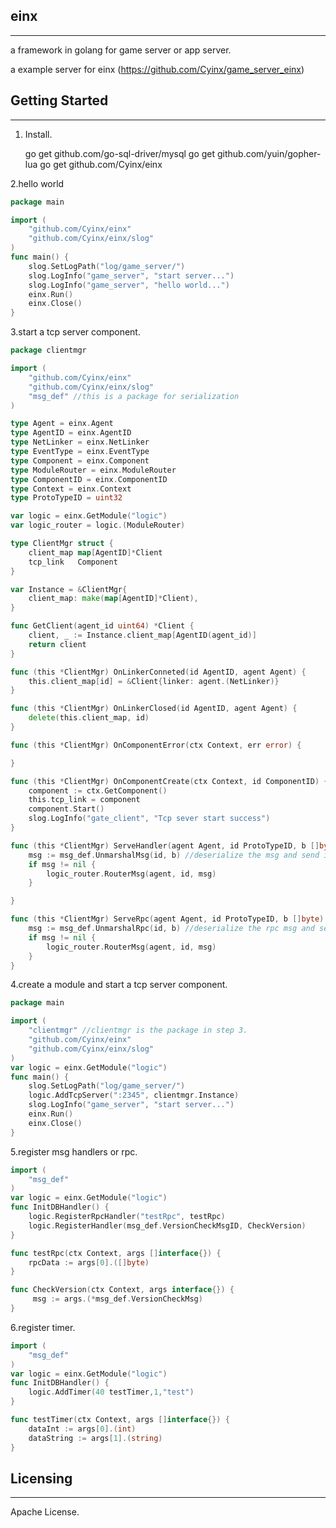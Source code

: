 ## einx
------
a framework in golang for game server or app server.

a example server for einx (https://github.com/Cyinx/game_server_einx)

## Getting Started
---------
1. Install.

   go get github.com/go-sql-driver/mysql
   go get github.com/yuin/gopher-lua
   go get github.com/Cyinx/einx

2.hello world

```go
package main

import (
	"github.com/Cyinx/einx"
	"github.com/Cyinx/einx/slog"
)
func main() {
	slog.SetLogPath("log/game_server/")
	slog.LogInfo("game_server", "start server...")
	slog.LogInfo("game_server", "hello world...")
	einx.Run()
	einx.Close()
}
```
3.start a tcp server component.

```go
package clientmgr

import (
	"github.com/Cyinx/einx"
	"github.com/Cyinx/einx/slog"
	"msg_def" //this is a package for serialization
)

type Agent = einx.Agent
type AgentID = einx.AgentID
type NetLinker = einx.NetLinker
type EventType = einx.EventType
type Component = einx.Component
type ModuleRouter = einx.ModuleRouter
type ComponentID = einx.ComponentID
type Context = einx.Context
type ProtoTypeID = uint32

var logic = einx.GetModule("logic")
var logic_router = logic.(ModuleRouter)

type ClientMgr struct {
	client_map map[AgentID]*Client
	tcp_link   Component
}

var Instance = &ClientMgr{
	client_map: make(map[AgentID]*Client),
}

func GetClient(agent_id uint64) *Client {
	client, _ := Instance.client_map[AgentID(agent_id)]
	return client
}

func (this *ClientMgr) OnLinkerConneted(id AgentID, agent Agent) {
	this.client_map[id] = &Client{linker: agent.(NetLinker)}
}

func (this *ClientMgr) OnLinkerClosed(id AgentID, agent Agent) {
	delete(this.client_map, id)
}

func (this *ClientMgr) OnComponentError(ctx Context, err error) {

}

func (this *ClientMgr) OnComponentCreate(ctx Context, id ComponentID) {
	component := ctx.GetComponent()
	this.tcp_link = component
	component.Start()
	slog.LogInfo("gate_client", "Tcp sever start success")
}

func (this *ClientMgr) ServeHandler(agent Agent, id ProtoTypeID, b []byte) {
	msg := msg_def.UnmarshalMsg(id, b) //deserialize the msg and send it to the module you want.
	if msg != nil {
		logic_router.RouterMsg(agent, id, msg)
	}

}

func (this *ClientMgr) ServeRpc(agent Agent, id ProtoTypeID, b []byte) {
	msg := msg_def.UnmarshalRpc(id, b) //deserialize the rpc msg and send it to the module you want.
	if msg != nil {
		logic_router.RouterMsg(agent, id, msg)
	}
}

```

4.create a module and start a tcp server component.
```go
package main

import (
	"clientmgr" //clientmgr is the package in step 3.
	"github.com/Cyinx/einx"
	"github.com/Cyinx/einx/slog"
)
var logic = einx.GetModule("logic")
func main() {
	slog.SetLogPath("log/game_server/")
	logic.AddTcpServer(":2345", clientmgr.Instance)
	slog.LogInfo("game_server", "start server...")
	einx.Run()
	einx.Close()
}
```
5.register msg handlers or rpc.
```go
import (
	"msg_def"
)
var logic = einx.GetModule("logic")
func InitDBHandler() {
	logic.RegisterRpcHandler("testRpc", testRpc)
	logic.RegisterHandler(msg_def.VersionCheckMsgID, CheckVersion)
}

func testRpc(ctx Context, args []interface{}) {
    rpcData := args[0].([]byte)
}

func CheckVersion(ctx Context, args interface{}) {
     msg := args.(*msg_def.VersionCheckMsg)
}

```

6.register timer.
```go
import (
	"msg_def"
)
var logic = einx.GetModule("logic")
func InitDBHandler() {
	logic.AddTimer(40 testTimer,1,"test")
}

func testTimer(ctx Context, args []interface{}) {
    dataInt := args[0].(int)
    dataString := args[1].(string)
}
```



## Licensing
---------

Apache License.